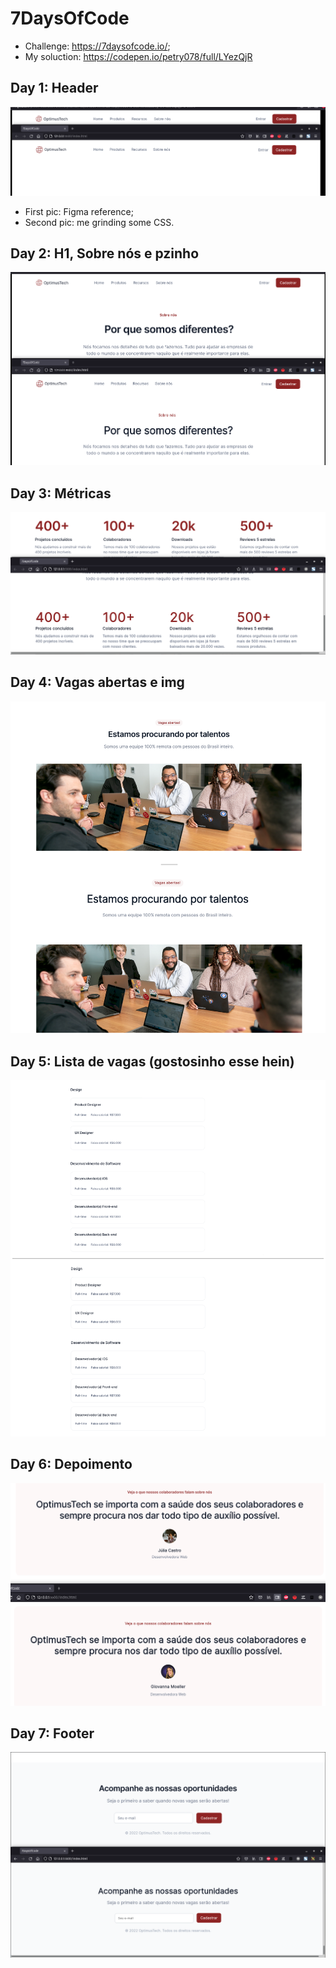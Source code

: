 # 7DaysOfCode
* Challenge: https://7daysofcode.io/;
* My soluction: https://codepen.io/petry078/full/LYezQjR

## Day 1: Header
![proof](https://raw.githubusercontent.com/petry078/7DaysOfCode/main/proof.png)
* First pic: Figma reference;
* Second pic: me grinding some CSS.

## Day 2: H1, Sobre nós e pzinho
![proof](https://raw.githubusercontent.com/petry078/7DaysOfCode/main/proof2.png)

## Day 3: Métricas
![proof](https://raw.githubusercontent.com/petry078/7DaysOfCode/main/proof3.png)

## Day 4: Vagas abertas e img
![proof](https://raw.githubusercontent.com/petry078/7DaysOfCode/main/proof4.png)

## Day 5: Lista de vagas (gostosinho esse hein)
![proof](https://raw.githubusercontent.com/petry078/7DaysOfCode/main/proof5.png)

## Day 6: Depoimento
![proof](https://raw.githubusercontent.com/petry078/7DaysOfCode/main/proof6.png)

## Day 7: Footer
![proof](https://raw.githubusercontent.com/petry078/7DaysOfCode/main/proof7.png)
